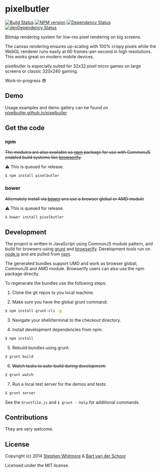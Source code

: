 # pixelbutler

[![Build Status](https://secure.travis-ci.org/pixelbutler/pixelbutler.svg?branch=master)](http://travis-ci.org/pixelbutler/pixelbutler) [![NPM version](https://badge.fury.io/js/pixelbutler.svg)](http://badge.fury.io/js/pixelbutler) [![Dependency Status](https://david-dm.org/pixelbutler/pixelbutler.svg)](https://david-dm.org/pixelbutler/pixelbutler) [![devDependency Status](https://david-dm.org/pixelbutler/pixelbutler/dev-status.svg)](https://david-dm.org/pixelbutler/pixelbutler#info=devDependencies)

Bitmap rendering system for low-res pixel rendering on big screens.

The canvas rendering ensures up-scaling with 100% crispy pixels while the WebGL renderer runs easily at 60 frames-per-second in high resolutions. This works great on modern mobile devices. 

pixelbutler is especially suited for 32x32 pixel micro games on large screens or classic 320x240 gaming.


Work-in-progress :sunglasses:

## Demo

Usage examples and demo gallery can be found on [pixelbutler.github.io/pixelbutler](https://pixelbutler.github.io/pixelbutler/)

## Get the code

### npm

~~The modules are also available as [npm](https://www.npmjs.org/) package for use with CommonJS enabled build systems like [browserify](https://github.com/substack/node-browserify).~~

:warning: This is queued for release.

````bash
$ npm install pixelbutler
````

### bower

~~Alternately install via [bower](https://github.com/twitter/bower) ans use a browser global or AMD module~~

:warning: This is queued for release.

````bash
$ bower install pixelbutler
````


## Development

The project is written in JavaScript using CommonJS module pattern, and build for browsers using [grunt](http://gruntjs.com) and [browserify](https://github.com/substack/node-browserify). Development tools run on [node.js](http://nodejs.org/) and are pulled from [npm](https://www.npmjs.org/).

The generated bundles support UMD and work as browser global, CommonJS and AMD module. Browserify users can also use the npm package directly.

To regenerate the bundles use the following steps:

1) Clone the git repos to you local machine.

2) Make sure you have the global grunt command:

````bash
$ npm install grunt-cli -g
```` 

3) Navigate your shell/terminal to the checkout directory.

4) Install development dependencies from npm:

````bash
$ npm install
````

5) Rebuild bundles using grunt:

````bash
$ grunt build
````

6) ~~Watch tasks to auto-build during development:~~

````bash
$ grunt watch
````

7) Run a local test server for the demos and tests:

````bash
$ grunt server
````

See the `Gruntfile.js` and `$ grunt --help` for additional commands.


## Contributions

They are very welcome.

## License

Copyright (c) 2014 [Stephen Whitmore](https://github.com/noffle) & [Bart van der Schoor](https://github.com/Bartvds)

Licensed under the MIT license.

